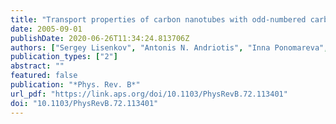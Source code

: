 ```yaml
---
title: "Transport properties of carbon nanotubes with odd-numbered carbon rings"
date: 2005-09-01
publishDate: 2020-06-26T11:34:24.813706Z
authors: ["Sergey Lisenkov", "Antonis N. Andriotis", "Inna Ponomareva", "Madhu Menon"]
publication_types: ["2"]
abstract: ""
featured: false
publication: "*Phys. Rev. B*"
url_pdf: "https://link.aps.org/doi/10.1103/PhysRevB.72.113401"
doi: "10.1103/PhysRevB.72.113401"
---
```



